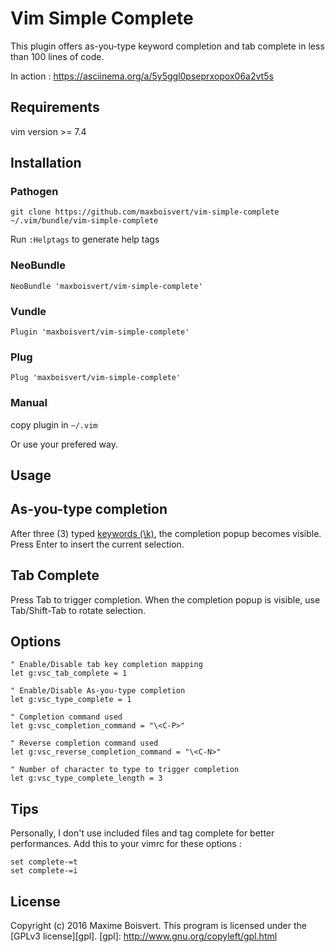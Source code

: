 # Vim Simple Complete

This plugin offers as-you-type keyword completion and tab complete in less than 100 lines of code.

In action : https://asciinema.org/a/5y5ggl0pseprxopox06a2vt5s

## Requirements
vim version >= 7.4

## Installation

### Pathogen
```
git clone https://github.com/maxboisvert/vim-simple-complete ~/.vim/bundle/vim-simple-complete
```

Run `:Helptags` to generate help tags

### NeoBundle
`NeoBundle 'maxboisvert/vim-simple-complete'`

### Vundle
`Plugin 'maxboisvert/vim-simple-complete'`

### Plug
`Plug 'maxboisvert/vim-simple-complete'`

### Manual
copy plugin in `~/.vim`

Or use your prefered way.

## Usage

## As-you-type completion
After three (3) typed [keywords (\k)](http://vimdoc.sourceforge.net/htmldoc/insert.html#ins-completion), the completion popup becomes visible. Press Enter to insert the current selection.

## Tab Complete
Press Tab to trigger completion. When the completion popup is visible, use Tab/Shift-Tab to rotate selection.

## Options

```VimL
" Enable/Disable tab key completion mapping
let g:vsc_tab_complete = 1

" Enable/Disable As-you-type completion
let g:vsc_type_complete = 1

" Completion command used
let g:vsc_completion_command = "\<C-P>"

" Reverse completion command used
let g:vsc_reverse_completion_command = "\<C-N>"

" Number of character to type to trigger completion
let g:vsc_type_complete_length = 3
```

## Tips
Personally, I don't use included files and tag complete for better performances. Add this to your vimrc for these options :
```VimL
set complete-=t
set complete-=i
```

## License

Copyright (c) 2016 Maxime Boisvert.
This program is licensed under the [GPLv3 license][gpl].
[gpl]: http://www.gnu.org/copyleft/gpl.html
